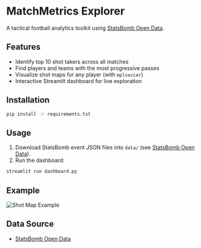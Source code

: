 # MatchMetrics Explorer

A tactical football analytics toolkit using [StatsBomb Open Data](https://github.com/statsbomb/open-data).

## Features

- Identify top 10 shot takers across all matches
- Find players and teams with the most progressive passes
- Visualize shot maps for any player (with `mplsoccer`)
- Interactive Streamlit dashboard for live exploration

## Installation

```bash
pip install -r requirements.txt
```

## Usage

1. Download StatsBomb event JSON files into `data/` (see [StatsBomb Open Data](https://github.com/statsbomb/open-data)).
2. Run the dashboard:

```bash
streamlit run dashboard.py
```

## Example

![Shot Map Example](visualizations/shot_map_kroos.png)

## Data Source

- [StatsBomb Open Data](https://github.com/statsbomb/open-data) 
